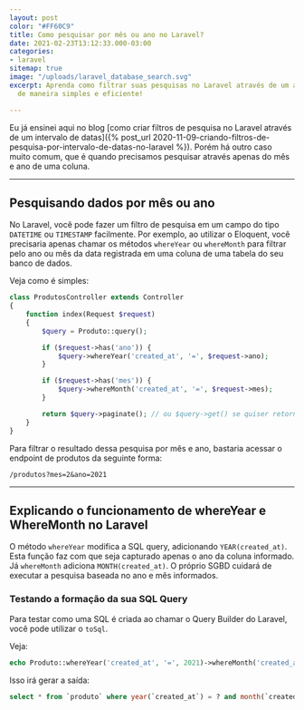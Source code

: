 ```yaml
---
layout: post
color: "#FF60C9"
title: Como pesquisar por mês ou ano no Laravel?
date: 2021-02-23T13:12:33.000-03:00
categories:
- laravel
sitemap: true
image: "/uploads/laravel_database_search.svg"
excerpt: Aprenda como filtrar suas pesquisas no Laravel através de um ano e mês informado
  de maneira simples e eficiente!

---
```

Eu já ensinei aqui no blog
[como criar filtros de pesquisa no Laravel através de um intervalo de datas]({% post_url 2020-11-09-criando-filtros-de-pesquisa-por-intervalo-de-datas-no-laravel %}). Porém há outro caso muito comum, que é quando precisamos pesquisar através apenas do mês e ano de uma coluna.

----

## Pesquisando dados por mês ou ano

No Laravel, você pode fazer um filtro de pesquisa em um campo do tipo `DATETIME` ou `TIMESTAMP` facilmente. Por exemplo, ao utilizar o Eloquent, você precisaria apenas chamar os métodos `whereYear` ou `whereMonth` para filtrar pelo ano ou mês da data registrada em uma coluna de uma tabela do seu banco de dados.


Veja como é simples:

```php
class ProdutosController extends Controller
{
    function index(Request $request) 
    {
        $query = Produto::query();

        if ($request->has('ano')) {
            $query->whereYear('created_at', '=', $request->ano);
        }

        if ($request->has('mes')) {
            $query->whereMonth('created_at', '=', $request->mes);
        }

        return $query->paginate(); // ou $query->get() se quiser retornar tudo
    }
}
```

Para filtrar o resultado dessa pesquisa por mês e ano, bastaria acessar o endpoint de produtos da seguinte forma:

```text
/produtos?mes=2&ano=2021
```

----

## Explicando o funcionamento de whereYear e WhereMonth no Laravel

O método `whereYear` modifica a SQL query, adicionando `YEAR(created_at)`. Esta função faz com que seja capturado apenas o ano da coluna informado. Já `whereMonth` adiciona `MONTH(created_at)`. O próprio SGBD cuidará de executar a pesquisa baseada no ano e mês informados.

### Testando a formação da sua SQL Query

Para testar como uma SQL é criada ao chamar o Query Builder do Laravel, você pode utilizar o `toSql`.

Veja:

```php
echo Produto::whereYear('created_at', '=', 2021)->whereMonth('created_at', '=', 2)->toSql();
```

Isso irá gerar a saída:

```sql
select * from `produto` where year(`created_at`) = ? and month(`created_at`) = ?
```